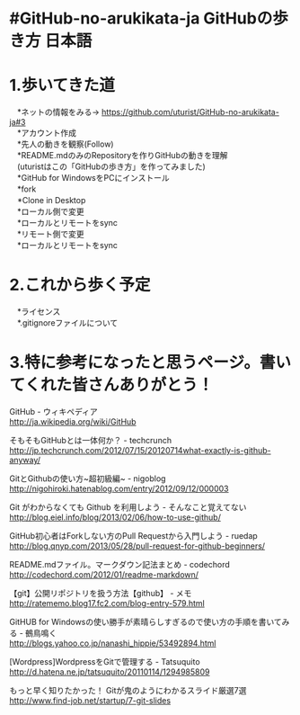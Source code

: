 ﻿#GitHub-no-arukikata-ja GitHubの歩き方 日本語  
======================

1.歩いてきた道  
======================
　*ネットの情報をみる→ https://github.com/uturist/GitHub-no-arukikata-ja#3  
　*アカウント作成  
　*先人の動きを観察(Follow)  
　*README.mdのみのRepositoryを作りGitHubの動きを理解  
　(uturistはこの「GitHubの歩き方」を作ってみました)  
　*GitHub for WindowsをPCにインストール  
　*fork  
　*Clone in Desktop  
　*ローカル側で変更  
　*ローカルとリモートをsync  
　*リモート側で変更  
　*ローカルとリモートをsync  

2.これから歩く予定
======================
　*ライセンス  
　*.gitignoreファイルについて

3.特に参考になったと思うページ。書いてくれた皆さんありがとう！
======================

GitHub - ウィキペディア  
http://ja.wikipedia.org/wiki/GitHub

そもそもGitHubとは一体何か？ - techcrunch  
http://jp.techcrunch.com/2012/07/15/20120714what-exactly-is-github-anyway/

GitとGithubの使い方~超初級編~ - nigoblog  
http://nigohiroki.hatenablog.com/entry/2012/09/12/000003

Git がわからなくても Github を利用しよう - そんなこと覚えてない  
http://blog.eiel.info/blog/2013/02/06/how-to-use-github/

GitHub初心者はForkしない方のPull Requestから入門しよう - ruedap  
http://blog.qnyp.com/2013/05/28/pull-request-for-github-beginners/

README.mdファイル。マークダウン記法まとめ - codechord  
http://codechord.com/2012/01/readme-markdown/  

【git】公開リポジトリを扱う方法【github】 - メモ  
http://ratememo.blog17.fc2.com/blog-entry-579.html  

GitHUB for Windowsの使い勝手が素晴らしすぎるので使い方の手順を書いてみる - 鵺鳥鳴く  
http://blogs.yahoo.co.jp/nanashi_hippie/53492894.html  

[Wordpress]WordpressをGitで管理する - Tatsuquito  
http://d.hatena.ne.jp/tatsuquito/20110114/1294985809  

もっと早く知りたかった！ Gitが鬼のようにわかるスライド厳選7選  
http://www.find-job.net/startup/7-git-slides
